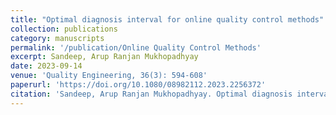 ```yaml
---
title: "Optimal diagnosis interval for online quality control methods"
collection: publications
category: manuscripts
permalink: '/publication/Online Quality Control Methods'
excerpt: Sandeep, Arup Ranjan Mukhopadhyay
date: 2023-09-14
venue: 'Quality Engineering, 36(3): 594-608'
paperurl: 'https://doi.org/10.1080/08982112.2023.2256372'
citation: 'Sandeep, Arup Ranjan Mukhopadhyay. Optimal diagnosis interval for online quality control methods. Quality Engineering 36(3): 594-608,  2024'
---
```

